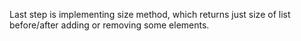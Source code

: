 Last step is implementing size method, which returns just size of list before/after adding or removing some elements.